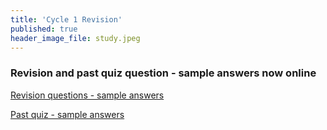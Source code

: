 ```yaml
---
title: 'Cycle 1 Revision'
published: true
header_image_file: study.jpeg
---
```


### Revision and past quiz question - sample answers now online  

[Revision questions - sample answers](https://bblearn.griffith.edu.au/bbcswebdav/xid-22808279_1)  

[Past quiz - sample answers](https://bblearn.griffith.edu.au/bbcswebdav/xid-22800087_1)
